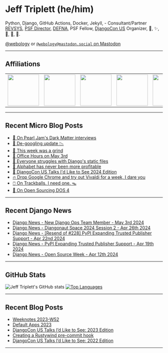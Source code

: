 # Jeff Triplett (he/him)

Python, Django, GitHub Actions, Docker, Jekyll,  - Consultant/Partner [REVSYS][], [PSF Director][], [DEFNA][], PSF Fellow, [DjangoCon US][] Organizer, 🏀, ✨, 💪, 🏃, 🤖.

<a href="https://twitter.com/webology">@webology</a> or <a href="https://mastodon.social/@webology" rel="me">`@webology@mastodon.social` on Mastodon</a>

<hr>

## Affiliations

<table border="0">
<tr>
<td><a href="https://github.com/revsys/"><img src="https://avatars.githubusercontent.com/u/308096?s=200&v=4" width="100px"></a></td>
<td><a href="https://github.com/psf/"><img src="https://avatars.githubusercontent.com/u/50630501?s=200&v=4" width="100px"></a></td>
<td><a href="https://github.com/djangocon/"><img src="https://avatars.githubusercontent.com/u/2891658?s=400&&v=4" width="100px"></a></td>
<td><a href="https://github.com/defna/"><img src="https://avatars.githubusercontent.com/u/13454395?s=200&v=4" width="100px"></a></td>
<td><a href="https://github.com/djangopackages/"><img src="https://avatars.githubusercontent.com/u/27385825?s=200&v=4" width="100px"></a></td>
</tr>
</table>

<hr>

## Recent Micro Blog Posts

<!--START_SECTION:micro-posts-->
* [🎸 On Pearl Jam&#39;s Dark Matter interviews](https:&#x2F;&#x2F;micro.webology.dev&#x2F;2024&#x2F;05&#x2F;04&#x2F;on-pearl-jams.html)
* [🚜 De-googling update 📉](https:&#x2F;&#x2F;micro.webology.dev&#x2F;2024&#x2F;05&#x2F;03&#x2F;degoogling-update.html)
* [😬 This week was a grind](https:&#x2F;&#x2F;micro.webology.dev&#x2F;2024&#x2F;05&#x2F;02&#x2F;this-week-was.html)
* [📅 Office Hours on May 3rd](https:&#x2F;&#x2F;micro.webology.dev&#x2F;2024&#x2F;05&#x2F;01&#x2F;office-hours-on.html)
* [🎒 Everyone struggles with Django&#39;s static files](https:&#x2F;&#x2F;micro.webology.dev&#x2F;2024&#x2F;04&#x2F;30&#x2F;everyone-struggles-with.html)
* [💸 Alphabet has never been more profitable](https:&#x2F;&#x2F;micro.webology.dev&#x2F;2024&#x2F;04&#x2F;29&#x2F;alphabet-has-never.html)
* [💚 DjangoCon US Talks I&#39;d Like to See 2024 Edition](https:&#x2F;&#x2F;micro.webology.dev&#x2F;2024&#x2F;04&#x2F;28&#x2F;djangocon-us-talks.html)
* [🔥 Drop Google Chrome and try out Vivaldi for a week, I dare you ](https:&#x2F;&#x2F;micro.webology.dev&#x2F;2024&#x2F;04&#x2F;27&#x2F;drop-google-chrome.html)
* [🖱️ On Trackballs. I need one. 🪤](https:&#x2F;&#x2F;micro.webology.dev&#x2F;2024&#x2F;04&#x2F;26&#x2F;on-trackpads-i.html)
* [🖖 On Open Sourcing DOS 4](https:&#x2F;&#x2F;micro.webology.dev&#x2F;2024&#x2F;04&#x2F;25&#x2F;on-open-sourcing.html)
<!--END_SECTION:micro-posts-->

<hr>

## Recent Django News

<!--START_SECTION:news-->
* [Django News - New Django Ops Team Member - May 3rd 2024](https:&#x2F;&#x2F;django-news.com&#x2F;issues&#x2F;231)
* [Django News - Djangonaut Space 2024 Session 2 - Apr 26th 2024](https:&#x2F;&#x2F;django-news.com&#x2F;issues&#x2F;230)
* [Django News - [Resend of #228] PyPI Expanding Trusted Publisher Support - Apr 22nd 2024](https:&#x2F;&#x2F;django-news.com&#x2F;issues&#x2F;229)
* [Django News - PyPI Expanding Trusted Publisher Support - Apr 19th 2024](https:&#x2F;&#x2F;django-news.com&#x2F;issues&#x2F;228)
* [Django News - Open Source Week - Apr 12th 2024](https:&#x2F;&#x2F;django-news.com&#x2F;issues&#x2F;227)
<!--END_SECTION:news-->

<hr>

## GitHub Stats

![Jeff Triplett's GitHub stats](https://github-readme-stats.vercel.app/api?username=jefftriplett&show_icons=&private_count=true&theme=dracula)  [![Top Languages](https://github-readme-stats.vercel.app/api/top-langs/?username=jefftriplett&layout=compact&theme=dracula)]()

<hr>

## Recent Blog Posts

<!--START_SECTION:posts-->
* [Weeknotes 2023-W52](https:&#x2F;&#x2F;jefftriplett.com&#x2F;2023&#x2F;weeknotes-2023-w52&#x2F;)
* [Default Apps 2023](https:&#x2F;&#x2F;jefftriplett.com&#x2F;2023&#x2F;default-apps-2023&#x2F;)
* [DjangoCon US Talks I’d Like to See: 2023 Edition](https:&#x2F;&#x2F;jefftriplett.com&#x2F;2023&#x2F;djangocon-us-talks-i-d-like-to-see-2023-edition&#x2F;)
* [Creating a Rustywind pre-commit hook](https:&#x2F;&#x2F;jefftriplett.com&#x2F;2023&#x2F;rustywind-pre-commit-hook&#x2F;)
* [DjangoCon US Talks I’d Like to See: 2022 Edition](https:&#x2F;&#x2F;jefftriplett.com&#x2F;2022&#x2F;djangocon-us-talks-i-d-like-to-see-2022-edition&#x2F;)
<!--END_SECTION:posts-->

<hr>

[DEFNA]: https://www.defna.org/
[DjangoCon US]: http://djangocon.us/
[PSF Director]: https://www.python.org/psf/members/#board-of-directors
[REVSYS]: https://www.revsys.com/
